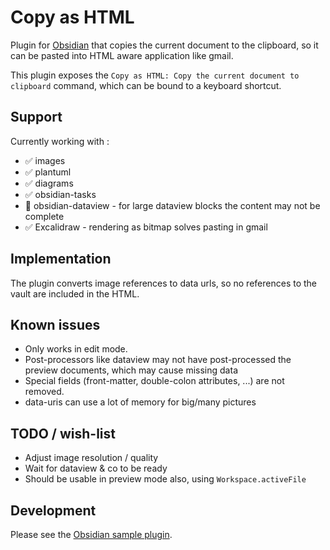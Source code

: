 # Copy as HTML

Plugin for [Obsidian](https://obsidian.md) that copies the current document to the clipboard, so it can be pasted into
HTML aware application like gmail.

This plugin exposes the `Copy as HTML: Copy the current document to clipboard` command, which can be bound to a keyboard
shortcut.

## Support

Currently working with :

- ✅ images
- ✅ plantuml
- ✅ diagrams
- ✅ obsidian-tasks
- 👷 obsidian-dataview - for large dataview blocks the content may not be complete
- ✅ Excalidraw - rendering as bitmap solves pasting in gmail

## Implementation

The plugin converts image references to data urls, so no references to the vault are included in the HTML.

## Known issues

- Only works in edit mode.
- Post-processors like dataview may not have post-processed the preview documents, which may cause missing data
- Special fields (front-matter, double-colon attributes, ...) are not removed.
- data-uris can use a lot of memory for big/many pictures

## TODO / wish-list

- Adjust image resolution / quality
- Wait for dataview & co to be ready
- Should be usable in preview mode also, using `Workspace.activeFile` 

## Development

Please see the [Obsidian sample plugin](https://github.com/obsidianmd/obsidian-sample-plugin).
